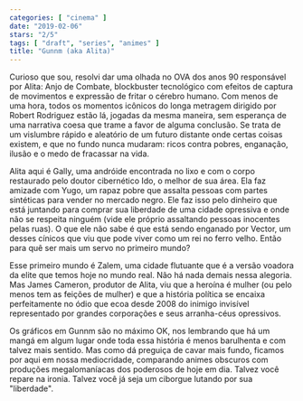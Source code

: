 ```yaml
---
categories: [ "cinema" ]
date: "2019-02-06"
stars: "2/5"
tags: [ "draft", "series", "animes" ]
title: "Gunnm (aka Alita)"
---
```

Curioso que sou, resolvi dar uma olhada no OVA dos anos 90 responsável
por Alita: Anjo de Combate, blockbuster tecnológico com efeitos de
captura de movimentos e expressão de fritar o cérebro humano. Com menos
de uma hora, todos os momentos icônicos do longa metragem dirigido por
Robert Rodriguez estão lá, jogadas da mesma maneira, sem esperança
de uma narrativa coesa que trame a favor de alguma conclusão. Se trata
de um vislumbre rápido e aleatório de um futuro distante onde certas
coisas existem, e que no fundo nunca mudaram: ricos contra pobres,
enganação, ilusão e o medo de fracassar na vida.

Alita aqui é Gally, uma andróide encontrada no lixo e com o corpo
restaurado pelo doutor cibernético Ido, o melhor de sua área. Ela
faz amizade com Yugo, um rapaz pobre que assalta pessoas com partes
sintéticas para vender no mercado negro. Ele faz isso pelo dinheiro
que está juntando para comprar sua liberdade de uma cidade opressiva
e onde não se respeita ninguém (vide ele próprio assaltando pessoas
inocentes pelas ruas). O que ele não sabe é que está sendo enganado
por Vector, um desses cínicos que viu que pode viver como um rei no
ferro velho. Então para quê ser mais um servo no primeiro mundo?

Esse primeiro mundo é Zalem, uma cidade flutuante que é a versão
voadora da elite que temos hoje no mundo real. Não há nada demais
nessa alegoria. Mas James Cameron, produtor de Alita, viu que a heroína
é mulher (ou pelo menos tem as feições de mulher) e que a história
política se encaixa perfeitamente no ódio que ecoa desde 2008 do inimigo
invisível representado por grandes corporações e seus arranha-céus
opressivos.

Os gráficos em Gunnm são no máximo OK, nos lembrando que há um mangá
em algum lugar onde toda essa história é menos barulhenta e com talvez
mais sentido. Mas como dá preguiça de cavar mais fundo, ficamos por
aqui em nossa mediocridade, comparando animes obscuros com produções
megalomaníacas dos poderosos de hoje em dia. Talvez você repare na
ironia. Talvez você já seja um ciborgue lutando por sua "liberdade".
